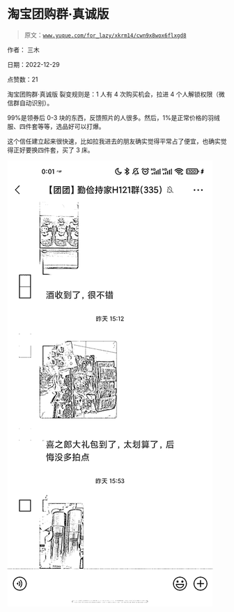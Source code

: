 # 淘宝团购群·真诚版

> 原文：[`www.yuque.com/for_lazy/xkrm14/cwn9x8wox6flxgd8`](https://www.yuque.com/for_lazy/xkrm14/cwn9x8wox6flxgd8)

作者： 三木 

日期：2022-12-29 

点赞数：21 

淘宝团购群·真诚版 裂变规则是：1 人有 4 次购买机会，拉进 4 个人解锁权限（微信群自动识别）。 

99%是领券后 0-3 块的东西，反馈照片的人很多。然后，1%是正常价格的羽绒服、四件套等等，选品好可以打爆。 

这个信任建立起来很快速，比如拉我进去的朋友确实觉得平常占了便宜，也确实觉得正好要换四件套，买了 3 床。 

![](img/d40a064b443d3aabca3aa3ec7b63e23d.png)  

